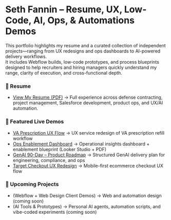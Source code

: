 # Seth Fannin – Resume, UX, Low-Code, AI, Ops, & Automations Demos

This portfolio highlights my resume and a curated collection of independent projects—ranging from UX redesigns and ops dashboards to AI-powered delivery workflows.  
It includes Webflow builds, low-code prototypes, and process blueprints designed to help recruiters and hiring managers quickly understand my range, clarity of execution, and cross-functional depth.


### 📄 Resume
- [View My Resume (PDF)](https://github.com/sethfannin/portfolio/blob/main/resume/Seth-Fannin-Resume.pdf) → Full experience across defense contracting, project management, Salesforce development, product ops, and UX/AI automation.
  

### 🔗 Featured Live Demos
- [VA Prescription UX Flow](va-ux-demo/) → UX service redesign of VA prescription refill workflow  
- [Ops Enablement Dashboard](ops-readiness-demo/) → Operational insights dashboard + enablement blueprint (Looker Studio + PDF)  
- [GenAI 90-Day – Product Roadmap](genai-ops-roadmap/) → Structured GenAI delivery plan for engineering, compliance, and ops
- [Target Checkout UX Redesign](target-checkout-demo/) → Mobile-first ecommerce checkout UX flow


### 🚀 Upcoming Projects
- (Webflow + Web Design Client Demos) → Web and automation design (coming soon)  
- (AI Tools & Prototypes) → Personal AI agents, automation scripts, and vibe-coded experiments (coming soon)
